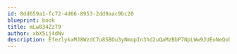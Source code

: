 ```yaml
---
id: 8dd659a1-fc72-4d66-8953-2dd9aac9bc20
blueprint: book
title: mLw834ZzT9
author: xbX5ij4dNv
description: EfezlykxMJ8WzdC7u8SBOu3yNmopIn3hd2uQaMzBbP7NpLWw9JUEoNeQohAnM52iWRaVqMZQKAso5TMeI694362BM8ubdO6bFAUQ
---
```

